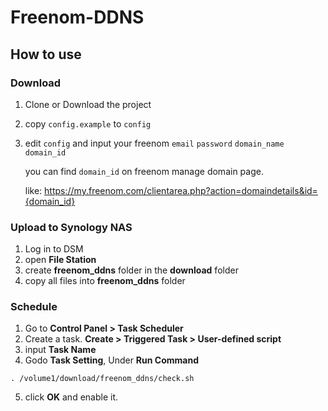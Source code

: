 # Freenom-DDNS

## How to use
### Download 
1. Clone or Download the project
2. copy `config.example` to `config`
3. edit `config` and input your freenom `email` `password` `domain_name` `domain_id`

    you can find `domain_id` on freenom manage domain page.
    
    like: https://my.freenom.com/clientarea.php?action=domaindetails&id={domain_id}

### Upload to Synology NAS
1. Log in to DSM
2. open **File Station**
3. create **freenom_ddns**  folder in the **download** folder
4. copy all files into **freenom_ddns** folder
  
### Schedule
1. Go to **Control Panel > Task Scheduler**
2. Create a task. **Create > Triggered Task > User-defined script**
3. input **Task Name**
4. Godo **Task Setting**, Under **Run Command**

```
. /volume1/download/freenom_ddns/check.sh
```

5. click **OK** and enable it.

